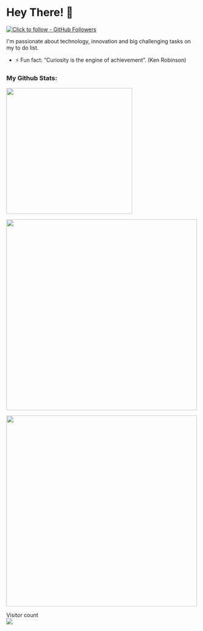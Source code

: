 

# Hey There! 👋

<!--
[![YouTube Channel Subscribers](https://img.shields.io/youtube/channel/subscribers/UCJae_agpt9S3qwWNED0KHcQ?label=YouTube%20Subscribers!&style=social)](https://www.youtube.com/channel/UCJae_agpt9S3qwWNED0KHcQ?sub_confirmation=1)
[![Twitter Followers](https://img.shields.io/twitter/follow/jarrodwattsdev?label=Twitter%20Followers!&style=social)](https://twitter.com/intent/follow?screen_name=jarrodwattsdev)
---
-->

 
[![Click to follow - GitHub Followers](https://img.shields.io/github/followers/quantum-hash?label=Click%20to%20follow%20-%20GitHub%20Followers%20:&style=flat&color=success)](https://github.com/quantum-hash) 


I'm passionate about technology, innovation and big challenging tasks on my to do list.

- ⚡ Fun fact: “Curiosity is the engine of achievement”.  (Ken Robinson)

<!--<img src="https://github-readme-stats.vercel.app/api?username=quantum-hash&show_icons=true&hide_border=true&count_private=true&theme=shades-of-purple&icon_color=40bb13" alt="quantum-hash">
<img align="center" src="https://github-readme-streak-stats.herokuapp.com/?user=quantum-hash&count_private=true&theme=shades-of-purple&icon_color=40bb13" alt="quantum-hash" />
<img align="center" width=500 src="https://github-readme-stats.vercel.app/api/top-langs/?username=quantum-hash&count_private=true&theme=shades-of-purple&icon_color=40bb13" alt="quantum-hash" />
-->

### My Github Stats:
<div align="left">

<img width="330px" src="https://github-readme-stats.vercel.app/api/top-langs/?username=quantum-hash&show_icons=true&border=5c5c5c&hide_border=true&count_private=true&bg_color=00000000&title_color=40bb13&text_color=878787&icon_color=40bb13&cache_seconds=1800" /> <br />

 <img width="500px" src="https://github-readme-stats.vercel.app/api?username=quantum-hash&custom_title=Quantum-hash%27s+Github+Stats&show_icons=true&border=5c5c5c&hide_border=true&count_private=true&bg_color=00000000&title_color=40bb13&text_color=878787&icon_color=40bb13&cache_seconds=1800"> <br />
  
<img width="500px" src="https://github-readme-streak-stats.herokuapp.com/?user=quantum-hash&date_format=%5BY.%5Dn.j&background=00000000&border=5c5c5c&hide_border=true&stroke=878787&ring=40bb13&fire=40bb13&currStreakNum=40bb13&sideNums=878787&currStreakLabel=878787&sideLabels=878787&dates=878787" /> <br />

 <p align="left"> 
  Visitor count<br>
  <img src="https://profile-counter.glitch.me/quantum-hash/count.svg" />
</p>

<!--
I’m currently learning

I make content about full-stack web development on my [Blog](https://blog.jarrodwatts.com/) and my [YouTube Channel](https://www.youtube.com/channel/UCJae_agpt9S3qwWNED0KHcQ).

Thanks for stopping by!
-->

<!--
**quantum-hash/quantum-hash** is a ✨ _special_ ✨ repository because its `README.md` (this file) appears on your GitHub profile.

Here are some ideas to get you started:

- 🔭 I’m currently working on ...
- 🌱 I’m currently learning ...
- 👯 I’m looking to collaborate on ...
- 🤔 I’m looking for help with ...
- 💬 Ask me about ...
- 📫 How to reach me: ...
- 😄 Pronouns: ...
-->


